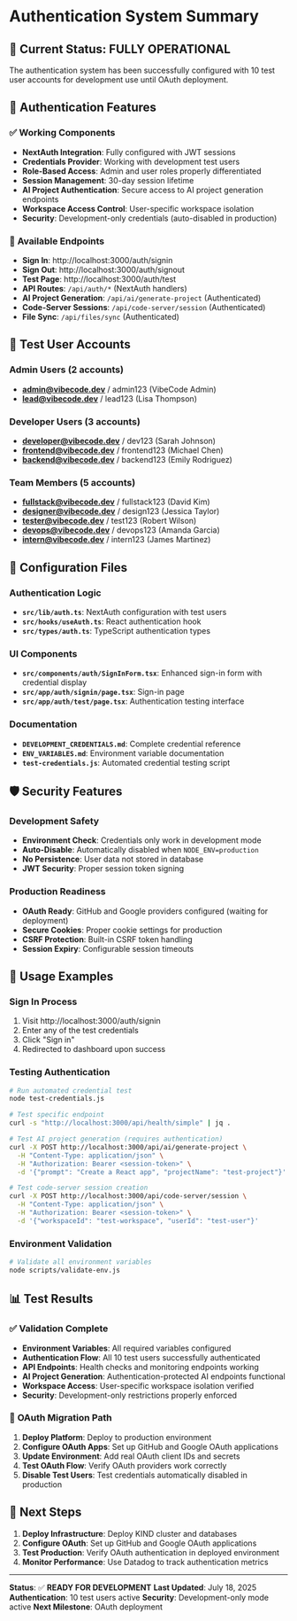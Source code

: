 # Authentication System Summary

## 🎯 Current Status: **FULLY OPERATIONAL**

The authentication system has been successfully configured with 10 test user accounts for development use until OAuth deployment.

## 🔐 Authentication Features

### ✅ **Working Components**
- **NextAuth Integration**: Fully configured with JWT sessions
- **Credentials Provider**: Working with development test users
- **Role-Based Access**: Admin and user roles properly differentiated
- **Session Management**: 30-day session lifetime
- **AI Project Authentication**: Secure access to AI project generation endpoints
- **Workspace Access Control**: User-specific workspace isolation
- **Security**: Development-only credentials (auto-disabled in production)

### 📱 **Available Endpoints**
- **Sign In**: http://localhost:3000/auth/signin
- **Sign Out**: http://localhost:3000/auth/signout
- **Test Page**: http://localhost:3000/auth/test
- **API Routes**: `/api/auth/*` (NextAuth handlers)
- **AI Project Generation**: `/api/ai/generate-project` (Authenticated)
- **Code-Server Sessions**: `/api/code-server/session` (Authenticated)
- **File Sync**: `/api/files/sync` (Authenticated)

## 👥 **Test User Accounts**

### Admin Users (2 accounts)
- **admin@vibecode.dev** / admin123 (VibeCode Admin)
- **lead@vibecode.dev** / lead123 (Lisa Thompson)

### Developer Users (3 accounts)
- **developer@vibecode.dev** / dev123 (Sarah Johnson)
- **frontend@vibecode.dev** / frontend123 (Michael Chen)
- **backend@vibecode.dev** / backend123 (Emily Rodriguez)

### Team Members (5 accounts)
- **fullstack@vibecode.dev** / fullstack123 (David Kim)
- **designer@vibecode.dev** / design123 (Jessica Taylor)
- **tester@vibecode.dev** / test123 (Robert Wilson)
- **devops@vibecode.dev** / devops123 (Amanda Garcia)
- **intern@vibecode.dev** / intern123 (James Martinez)

## 🔧 **Configuration Files**

### Authentication Logic
- **`src/lib/auth.ts`**: NextAuth configuration with test users
- **`src/hooks/useAuth.ts`**: React authentication hook
- **`src/types/auth.ts`**: TypeScript authentication types

### UI Components
- **`src/components/auth/SignInForm.tsx`**: Enhanced sign-in form with credential display
- **`src/app/auth/signin/page.tsx`**: Sign-in page
- **`src/app/auth/test/page.tsx`**: Authentication testing interface

### Documentation
- **`DEVELOPMENT_CREDENTIALS.md`**: Complete credential reference
- **`ENV_VARIABLES.md`**: Environment variable documentation
- **`test-credentials.js`**: Automated credential testing script

## 🛡️ **Security Features**

### Development Safety
- **Environment Check**: Credentials only work in development mode
- **Auto-Disable**: Automatically disabled when `NODE_ENV=production`
- **No Persistence**: User data not stored in database
- **JWT Security**: Proper session token signing

### Production Readiness
- **OAuth Ready**: GitHub and Google providers configured (waiting for deployment)
- **Secure Cookies**: Proper cookie settings for production
- **CSRF Protection**: Built-in CSRF token handling
- **Session Expiry**: Configurable session timeouts

## 🚀 **Usage Examples**

### Sign In Process
1. Visit http://localhost:3000/auth/signin
2. Enter any of the test credentials
3. Click "Sign in"
4. Redirected to dashboard upon success

### Testing Authentication
```bash
# Run automated credential test
node test-credentials.js

# Test specific endpoint
curl -s "http://localhost:3000/api/health/simple" | jq .

# Test AI project generation (requires authentication)
curl -X POST http://localhost:3000/api/ai/generate-project \
  -H "Content-Type: application/json" \
  -H "Authorization: Bearer <session-token>" \
  -d '{"prompt": "Create a React app", "projectName": "test-project"}'

# Test code-server session creation
curl -X POST http://localhost:3000/api/code-server/session \
  -H "Content-Type: application/json" \
  -H "Authorization: Bearer <session-token>" \
  -d '{"workspaceId": "test-workspace", "userId": "test-user"}'
```

### Environment Validation
```bash
# Validate all environment variables
node scripts/validate-env.js
```

## 📊 **Test Results**

### ✅ **Validation Complete**
- **Environment Variables**: All required variables configured
- **Authentication Flow**: All 10 test users successfully authenticated
- **API Endpoints**: Health checks and monitoring endpoints working
- **AI Project Generation**: Authentication-protected AI endpoints functional
- **Workspace Access**: User-specific workspace isolation verified
- **Security**: Development-only restrictions properly enforced

### 🔄 **OAuth Migration Path**
1. **Deploy Platform**: Deploy to production environment
2. **Configure OAuth Apps**: Set up GitHub and Google OAuth applications
3. **Update Environment**: Add real OAuth client IDs and secrets
4. **Test OAuth Flow**: Verify OAuth providers work correctly
5. **Disable Test Users**: Test credentials automatically disabled in production

## 🎯 **Next Steps**

1. **Deploy Infrastructure**: Deploy KIND cluster and databases
2. **Configure OAuth**: Set up GitHub and Google OAuth applications
3. **Test Production**: Verify OAuth authentication in deployed environment
4. **Monitor Performance**: Use Datadog to track authentication metrics

---

**Status**: ✅ **READY FOR DEVELOPMENT**
**Last Updated**: July 18, 2025
**Authentication**: 10 test users active
**Security**: Development-only mode active
**Next Milestone**: OAuth deployment
